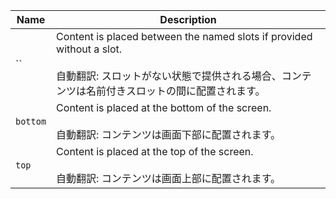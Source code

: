 | Name     | Description                                                                                                                                                                     |
| -------- | ------------------------------------------------------------------------------------------------------------------------------------------------------------------------------- |
| ``       | Content is placed between the named slots if provided without a slot.<br /><br />自動翻訳: スロットがない状態で提供される場合、コンテンツは名前付きスロットの間に配置されます。 |
| `bottom` | Content is placed at the bottom of the screen.<br /><br />自動翻訳: コンテンツは画面下部に配置されます。                                                                        |
| `top`    | Content is placed at the top of the screen.<br /><br />自動翻訳: コンテンツは画面上部に配置されます。                                                                           |
